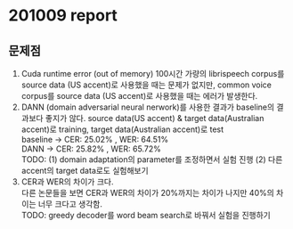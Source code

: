 # 201009 report
## 문제점
1. Cuda runtime error (out of memory)
100시간 가량의 librispeech corpus를 source data (US accent)로 사용했을 때는 문제가 없지만,
common voice corpus를 source data (US accent)로 사용했을 때는 에러가 발생한다.
2. DANN (domain adversarial neural nerwork)를 사용한 결과가 baseline의 결과보다 좋지가 않다.
source data(US accent) & target data(Australian accent)로 training, target data(Australian accent)로 test  
baseline -> CER: 25.02% , WER: 64.51%  
DANN -> CER: 25.82% , WER: 65.72%  
TODO: (1) domain adaptation의 parameter를 조정하면서 실험 진행 (2) 다른 accent의 target data로도 실험해보기 
3. CER과 WER의 차이가 크다.  
다른 논문들을 보면  CER과 WER의 차이가 20%까지는 차이가 나지만 40%의 차이는 너무 크다고 생각함.  
TODO: greedy decoder를 word beam search로 바꿔서 실험을 진행하기